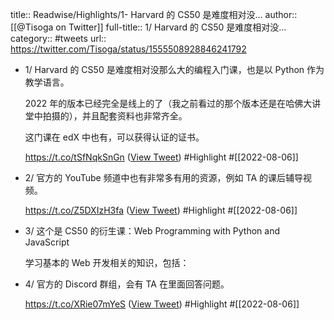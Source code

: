 title:: Readwise/Highlights/1- Harvard 的 CS50 是难度相对没...
author:: [[@Tisoga on Twitter]]
full-title:: 1/ Harvard 的 CS50 是难度相对没...
category:: #tweets
url:: https://twitter.com/Tisoga/status/1555508928846241792

- 1/ Harvard 的 CS50 是难度相对没那么大的编程入门课，也是以 Python 作为教学语言。
  
  2022 年的版本已经完全是线上的了（我之前看过的那个版本还是在哈佛大讲堂中拍摄的），并且配套资料也非常齐全。
  
  这门课在 edX 中也有，可以获得认证的证书。
  
  https://t.co/tSfNqkSnGn ([View Tweet](https://twitter.com/Tisoga/status/1555508928846241792)) #Highlight #[[2022-08-06]]
- 2/ 官方的 YouTube 频道中也有非常多有用的资源，例如 TA 的课后辅导视频。
  
  https://t.co/Z5DXIzH3fa ([View Tweet](https://twitter.com/Tisoga/status/1555508931513856000)) #Highlight #[[2022-08-06]]
- 3/ 这个是 CS50 的衍生课：Web Programming with Python and JavaScript
  
  学习基本的 Web 开发相关的知识，包括：
- 4/ 官方的 Discord 群组，会有 TA 在里面回答问题。
  
  https://t.co/XRie07mYeS ([View Tweet](https://twitter.com/Tisoga/status/1555508936853180417)) #Highlight #[[2022-08-06]]
